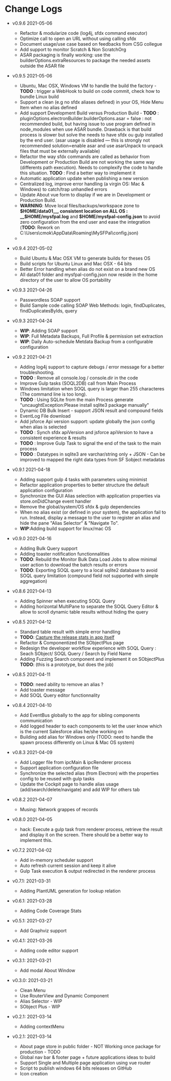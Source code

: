 # Change Logs
* v0.9.6 2021-05-06
  * Refactor & modularize code (log4j, sfdx command executor)
  * Optimize call to open an URL without using calling sfdx
  * Document usage/use case based on feedbacks from CSG collegue 
  * Add support to monitor Scratch & Non ScratchOrg
  * ASAR packaging is finally working: use the builderOptions.extraResources to package the needed assets outside the ASAR file


* v0.9.5 2021-05-06
  * Ubuntu, Mac OSX, Windows VM to handle the build the factory - __TODO__ : trigger a WebHook to build on code commit, check how to bundle Linux build
  * Support a clean (e.g no sfdx aliases defined) in your OS, Hide Menu Item when no alias defined
  * Add support Development Build versus Production Build - __TODO__ : pluginOptions.electronBuilder.builderOptions.asar = false : not recommended build, but having issue to use program defined in node_modules when use ASAR bundle. Drawback is that build process is slower but solve the needs to have sfdx ou gulp installed by the end user.
  (asar usage is disabled — this is strongly not recommended  solution=enable asar and use asarUnpack to unpack files that must be externally available)
  * Refactor the way sfdx commands are called as behavior from Development or Production Build are not working the same way (differents path execution). Needs to complexify the code to handle this situation. __TODO__ : Find a better way to implement it
  * Automatic application update when publishing a new version
  * Centralized log, improve error handling (a virgin OS: Mac & Windows) to catch/trap unhandled errors
  * Update About vue form to display if we are in Development or Production Build.
  * __WARNING__: Move local files/backups/workspace zone to __$HOME/data01__, consistent location on ALL OS : __$HOME/mysfpal.log__ and __$HOME/mysfpal-config.json__ to avoid zero configuration from the end user and ease the integration (__TODO__: Rework on C:\Users\cmok\AppData\Roaming\MySFPal\config.json)
  * 

* v0.9.4 2021-05-02
  * Build Ubuntu & Mac OSX VM to generate builds for theses OS
  * Build scripts for Ubuntu Linux and Mac OSX - 64 bits
  * Better Error handling when alias do not exist on a brand new OS
  * All data01 folder and mysfpal-config.json now reside in the home directory of the user to allow OS portability

* v0.9.3 2021-04-26
  * Passwordless SOAP support
  * Build Sample code calling SOAP Web Methods: login, findDuplicates, findDuplicatesByIds, query

* v0.9.3 2021-04-24
  * __WIP__: Adding SOAP support
  * __WIP__: Full Metadata Backups, Full Profile & permission set extraction
  * __WIP__: Daily Auto-schedule Metdata Backup from a configurable configuration

* v0.9.2 2021-04-21
  * Adding log4j support to capture debugs / error message for a better troubleshooting. 
  * __TODO__ : Remove all console.log / console.dir in the code 
  * Improve Gulp tasks (SOQL2DB) call from Main Process
  * Windows limitation when SOQL query is larger than 255 characteres (The command line is too long).
  * __TODO__ : Using SQLite from the main Process generate "uncaughtException:Please install sqlite3 package manually"
  * Dynamic DB Bulk Insert - support JSON result and compound fields
  * EventLog File download
  * Add jsforce Api version support: update globally the json config when alias is selected 
  * __TODO__ : Synch sfdx apiVersion and jsforce apiVersion to have a consistent experience & results
  * __TODO__ : Improve Gulp Task to signal the end of the task to the main process 
  * __TODO__ : Datatypes in sqlite3 are varchar/string only + JSON - Can be improved to mapped the right data types from SF Sobject metadatas

* v0.9.1 2021-04-18
  * Adding support gulp 4 tasks with parameters using minimist
  * Refactor application properties to better structure the default application configuration
  * Synchronize the GUI Alias selection with application properties via store.onDidChange event handler
  * Remove the global/system/OS sfdx & gulp dependencies
  * When no alias exist (or defined in your system), the application fail to run. Instead, display a message to the user to register an alias and hide the pane "Alias Selector" & "Navigate To".
  * __WIP__:Adding build support for linux/mac OS

* v0.9.0 2021-04-16
  * Adding Bulk Query support
  * Adding toaster notification functionnalities
  * __TODO__: Rebuild the Monitor Bulk Data Load Jobs to allow minimal user action to download the batch results or errors
  * __TODO__: Exporting SOQL query to a local sqlite2 database to avoid SOQL query limitation (compound field not supported with simple aggregation)
  
* v0.8.6 2021-04-13
  * Adding Spinner when executing SOQL Query
  * Adding horizontal MultiPane to separate the SOQL Query Editor & allow to scroll dynamic table results without hiding the query

* v0.8.5 2021-04-12
  * Standard table result with simple error handling
  * __TODO__: [Capture the release stats in app itself](https://tooomm.github.io/github-release-stats/?username=mokchend&repository=mysfpal-builds)
  * Refactor & Componentized the SObjectPlus page
  * Redesign the developer workflow experience with SOQL Query : Seach SObject/ SOQL Query / Search by Field Name
  * Adding Fuzzing Search component and implement it on SObjectPlus __TODO__: (this is a prototype, but does the job)

* v0.8.5 2021-04-11
  * __TODO__: need ability to remove an alias ?
  * Add toaster message
  * Add SOQL Query editor functionnality

* v0.8.4 2021-04-10
  * Add EventBus globally to the app for sibling components communication
  * Add logged header to each components to let the user know which is the current Salesforce alias he/she working on 
  * Building add alias for Windows only (TODO: need to handle the spawn process differently on Linux & Mac OS system)

* v0.8.3 2021-04-09
  * Add Logger file from ipcMain & ipcRenderer process
  * Support application configuration file
  * Synchronize the selected alias (from Electron) with the properties config to be reused with gulp tasks
  * Update the Cockpit page to handle alias usage (add/search/delete/navigate) and add WIP for others tab

* v0.8.2 2021-04-07
  * Musing: Network grappes of records

* v0.8.0 2021-04-05
  * hack: Execute a gulp task from renderer process, retrieve the result and display it on the screen. There should be a better way to implement this.

* v0.7.2 2021-04-02
  * Add in-memory scheduler support
  * Auto refresh current session and keep it alive
  * Gulp Task execution & output redirected in the renderer process

* v0.7.1: 2021-03-31
  * Adding PlantUML generation for lookup relation

* v0.6.1: 2021-03-28
  * Adding Code Coverage Stats

* v0.5.1: 2021-03-27
  * Add Graphviz support

* v0.4.1: 2021-03-26
  * Adding code editor support

* v0.3.1: 2021-03-21
  * Add modal About Window

* v0.3.0: 2021-03-21
  * Clean Menu
  * Use RouterView and Dynamic Component
  * Alias Selector - WIP
  * SObject Plus - WIP

* v0.2.1: 2021-03-14
  * Adding contextMenu 
  
* v0.2.1: 2021-03-14
  * About page store in public folder - NOT Working once package for production - TODO
  * Global nav bar & footer page + future applications ideas to build
  * Support Single and Multiple page application using vue router
  * Script to publish windows 64 bits releases on GitHub
  * Icon creation
  
